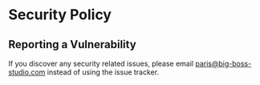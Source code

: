 # Security Policy

## Reporting a Vulnerability

If you discover any security related issues, please email paris@big-boss-studio.com instead of using the issue tracker.

